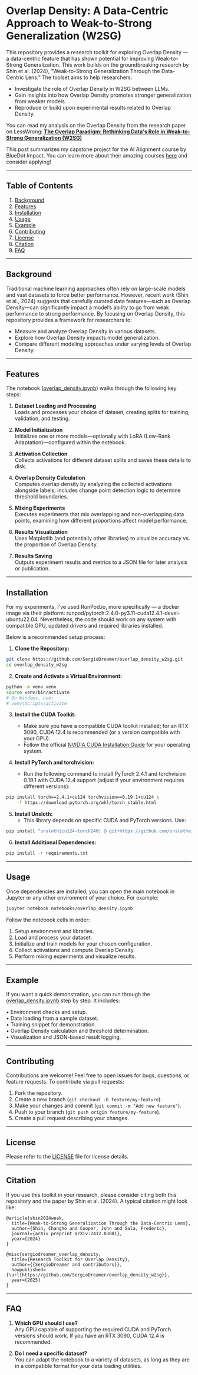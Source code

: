 # Overlap Density: A Data-Centric Approach to Weak-to-Strong Generalization (W2SG)

This repository provides a research toolkit for exploring Overlap Density — a data-centric feature that has shown potential for improving Weak-to-Strong Generalization. This work builds on the groundbreaking research by Shin et al. (2024), “Weak-to-Strong Generalization Through the Data-Centric Lens.” The toolset aims to help researchers:

- Investigate the role of Overlap Density in W2SG between LLMs.
- Gain insights into how Overlap Density promotes stronger generalization from weaker models.
- Reproduce or build upon experimental results related to Overlap Density.

You can read my analysis on the Overlap Density from the research paper on LessWrong: **[The Overlap Paradigm: Rethinking Data's Role in Weak-to-Strong Generalization (W2SG)](https://www.lesswrong.com/posts/NDRfpD3q4EJ46z54Y/the-overlap-paradigm-rethinking-data-s-role-in-weak-to)**

This post summarizes my capstone project for the AI Alignment course by BlueDot Impact. You can learn more about their amazing courses [here](https://bluedot.org) and consider applying!

-------------------------------------------------------------------------------
## Table of Contents

1. [Background](#background)  
2. [Features](#features)  
3. [Installation](#installation)  
4. [Usage](#usage)  
5. [Example](#example)  
6. [Contributing](#contributing)  
7. [License](#license)  
8. [Citation](#citation)  
9. [FAQ](#faq)  

-------------------------------------------------------------------------------
## Background

Traditional machine learning approaches often rely on large-scale models and vast datasets to force better performance. However, recent work (Shin et al., 2024) suggests that carefully curated data features—such as Overlap Density—can significantly impact a model’s ability to go from weak performance to strong performance. By focusing on Overlap Density, this repository provides a framework for researchers to:

- Measure and analyze Overlap Density in various datasets.  
- Explore how Overlap Density impacts model generalization.  
- Compare different modeling approaches under varying levels of Overlap Density.

-------------------------------------------------------------------------------
## Features

The notebook ([overlap_density.ipynb](notebooks/overlap_density.ipynb)) walks through the following key steps:

1. **Dataset Loading and Processing**  
   Loads and processes your choice of dataset, creating splits for training, validation, and testing.

2. **Model Initialization**  
   Initializes one or more models—optionally with LoRA (Low-Rank Adaptation)—configured within the notebook.

3. **Activation Collection**  
   Collects activations for different dataset splits and saves these details to disk.

4. **Overlap Density Calculation**  
   Computes overlap density by analyzing the collected activations alongside labels; includes change point detection logic to determine threshold boundaries.

5. **Mixing Experiments**  
   Executes experiments that mix overlapping and non-overlapping data points, examining how different proportions affect model performance.

6. **Results Visualization**  
   Uses Matplotlib (and potentially other libraries) to visualize accuracy vs. the proportion of Overlap Density.

7. **Results Saving**  
   Outputs experiment results and metrics to a JSON file for later analysis or publication.

-------------------------------------------------------------------------------
## Installation

For my experiments, I've used RunPod.io, more specifically — a docker image via their platform: runpod/pytorch:2.4.0-py3.11-cuda12.4.1-devel-ubuntu22.04.
Nevertheless, the code should work on any system with compatible GPU, updated drivers and required libraries installed.

Below is a recommended setup process:

1. **Clone the Repository:**
```bash
git clone https://github.com/SergioDreamer/overlap_density_w2sg.git
cd overlap_density_w2sg
```

2. **Create and Activate a Virtual Environment:**
```bash
python -m venv venv
source venv/bin/activate
# On Windows, use:
# venv\Scripts\activate
```

3. **Install the CUDA Toolkit:**
   - Make sure you have a compatible CUDA toolkit installed; for an RTX 3090, CUDA 12.4 is recommended (or a version compatible with your GPU).  
   - Follow the official [NVIDIA CUDA Installation Guide](https://developer.nvidia.com/cuda-downloads) for your operating system.

4. **Install PyTorch and torchvision:**
   - Run the following command to install PyTorch 2.4.1 and torchvision 0.19.1 with CUDA 12.4 support (adjust if your environment requires different versions):
```bash
pip install torch==2.4.1+cu124 torchvision==0.19.1+cu124 \
    -f https://download.pytorch.org/whl/torch_stable.html
```

5. **Install Unsloth:**
   - This library depends on specific CUDA and PyTorch versions. Use:
```bash
pip install "unsloth[cu124-torch240] @ git+https://github.com/unslothai/unsloth.git"
```

6. **Install Additional Dependencies:**
```bash
pip install -r requirements.txt
```

-------------------------------------------------------------------------------
## Usage

Once dependencies are installed, you can open the main notebook in Jupyter or any other environment of your choice. For example:

```bash
jupyter notebook notebooks/overlap_density.ipynb
```

Follow the notebook cells in order:
1. Setup environment and libraries.  
2. Load and process your dataset.  
3. Initialize and train models for your chosen configuration.  
4. Collect activations and compute Overlap Density.  
5. Perform mixing experiments and visualize results.

-------------------------------------------------------------------------------
## Example

If you want a quick demonstration, you can run through the [overlap_density.ipynb](notebooks/overlap_density.ipynb) step by step. It includes:

• Environment checks and setup.  
• Data loading from a sample dataset.  
• Training snippet for demonstration.  
• Overlap Density calculation and threshold determination.  
• Visualization and JSON-based result logging.

-------------------------------------------------------------------------------
## Contributing

Contributions are welcome! Feel free to open issues for bugs, questions, or feature requests. To contribute via pull requests:

1. Fork the repository.  
2. Create a new branch (`git checkout -b feature/my-feature`).  
3. Make your changes and commit (`git commit -m "Add new feature"`).  
4. Push to your branch (`git push origin feature/my-feature`).  
5. Create a pull request describing your changes.

-------------------------------------------------------------------------------
## License

Please refer to the [LICENSE](LICENSE) file for license details.

-------------------------------------------------------------------------------
## Citation

If you use this toolkit in your research, please consider citing both this repository and the paper by Shin et al. (2024). A typical citation might look like:

```
@article{shin2024weak,
  title={Weak-to-Strong Generalization Through the Data-Centric Lens},
  author={Shin, Changho and Cooper, John and Sala, Frederic},
  journal={arXiv preprint arXiv:2412.03881},
  year={2024}
}

@misc{sergiodreamer_overlap_density,
  title={Research Toolkit for Overlap Density},
  author={{SergioDreamer and contributors}},
  howpublished={\url{https://github.com/SergioDreamer/overlap_density_w2sg}},
  year={2025}
}
```

-------------------------------------------------------------------------------
## FAQ

1. **Which GPU should I use?**  
   Any GPU capable of supporting the required CUDA and PyTorch versions should work. If you have an RTX 3090, CUDA 12.4 is recommended.

2. **Do I need a specific dataset?**  
   You can adapt the notebook to a variety of datasets, as long as they are in a compatible format for your data loading utilities.
